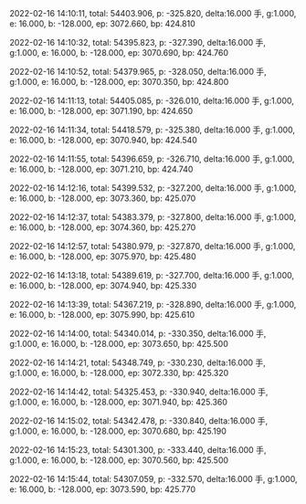 2022-02-16 14:10:11, total: 54403.906, p: -325.820, delta:16.000 手, g:1.000, e: 16.000, b: -128.000, ep: 3072.660, bp: 424.810

2022-02-16 14:10:32, total: 54395.823, p: -327.390, delta:16.000 手, g:1.000, e: 16.000, b: -128.000, ep: 3070.690, bp: 424.760

2022-02-16 14:10:52, total: 54379.965, p: -328.050, delta:16.000 手, g:1.000, e: 16.000, b: -128.000, ep: 3070.350, bp: 424.800

2022-02-16 14:11:13, total: 54405.085, p: -326.010, delta:16.000 手, g:1.000, e: 16.000, b: -128.000, ep: 3071.190, bp: 424.650

2022-02-16 14:11:34, total: 54418.579, p: -325.380, delta:16.000 手, g:1.000, e: 16.000, b: -128.000, ep: 3070.940, bp: 424.540

2022-02-16 14:11:55, total: 54396.659, p: -326.710, delta:16.000 手, g:1.000, e: 16.000, b: -128.000, ep: 3071.210, bp: 424.740

2022-02-16 14:12:16, total: 54399.532, p: -327.200, delta:16.000 手, g:1.000, e: 16.000, b: -128.000, ep: 3073.360, bp: 425.070

2022-02-16 14:12:37, total: 54383.379, p: -327.800, delta:16.000 手, g:1.000, e: 16.000, b: -128.000, ep: 3074.360, bp: 425.270

2022-02-16 14:12:57, total: 54380.979, p: -327.870, delta:16.000 手, g:1.000, e: 16.000, b: -128.000, ep: 3075.970, bp: 425.480

2022-02-16 14:13:18, total: 54389.619, p: -327.700, delta:16.000 手, g:1.000, e: 16.000, b: -128.000, ep: 3074.940, bp: 425.330

2022-02-16 14:13:39, total: 54367.219, p: -328.890, delta:16.000 手, g:1.000, e: 16.000, b: -128.000, ep: 3075.990, bp: 425.610

2022-02-16 14:14:00, total: 54340.014, p: -330.350, delta:16.000 手, g:1.000, e: 16.000, b: -128.000, ep: 3073.650, bp: 425.500

2022-02-16 14:14:21, total: 54348.749, p: -330.230, delta:16.000 手, g:1.000, e: 16.000, b: -128.000, ep: 3072.330, bp: 425.320

2022-02-16 14:14:42, total: 54325.453, p: -330.940, delta:16.000 手, g:1.000, e: 16.000, b: -128.000, ep: 3071.940, bp: 425.360

2022-02-16 14:15:02, total: 54342.478, p: -330.840, delta:16.000 手, g:1.000, e: 16.000, b: -128.000, ep: 3070.680, bp: 425.190

2022-02-16 14:15:23, total: 54301.300, p: -333.440, delta:16.000 手, g:1.000, e: 16.000, b: -128.000, ep: 3070.560, bp: 425.500

2022-02-16 14:15:44, total: 54307.059, p: -332.570, delta:16.000 手, g:1.000, e: 16.000, b: -128.000, ep: 3073.590, bp: 425.770